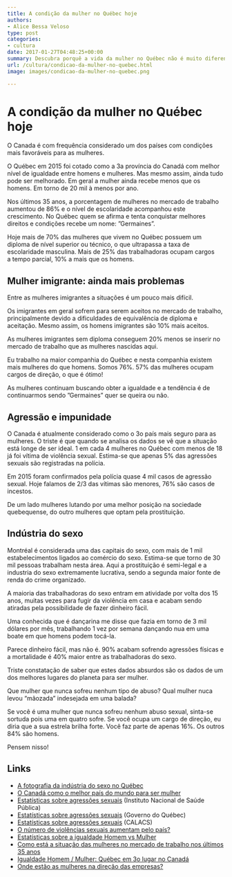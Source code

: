 ```yaml
---
title: A condição da mulher no Québec hoje
authors:
- Alice Bessa Veloso
type: post
categories:
- cultura
date: 2017-01-27T04:48:25+00:00
summary: Descubra porquê a vida da mulher no Québec não é muito diferente do resto do mundo mesmo num dos melhores países para ser mulher
url: /cultura/condicao-da-mulher-no-quebec.html
image: images/condicao-da-mulher-no-quebec.png

---
```

# A condição da mulher no Québec hoje

O Canada é com frequência considerado um dos países com condições mais favoráveis para as mulheres.

O Québec em 2015 foi cotado como a 3a província do Canadá com melhor nível de igualdade entre homens e mulheres. Mas mesmo assim, ainda tudo pode ser melhorado. Em geral a mulher ainda recebe menos que os homens. Em torno de 20 mil à menos por ano.

Nos últimos 35 anos, a porcentagem de mulheres no mercado de trabalho aumentou de 86% e o nível de escolaridade acompanhou este crescimento. No Québec quem se afirma e tenta conquistar melhores direitos e condições recebe um nome: &#8221;Germaines&#8221;.

Hoje mais de 70% das mulheres que vivem no Québec possuem um diploma de nível superior ou técnico, o que ultrapassa a taxa de escolaridade masculina. Mais de 25% das trabalhadoras ocupam cargos a tempo parcial, 10% a mais que os homens.

## Mulher imigrante: ainda mais problemas

Entre as mulheres imigrantes a situações é um pouco mais difícil.

Os imigrantes em geral sofrem para serem aceitos no mercado de trabalho, principalmente devido a dificuldades de equivalência de diploma e aceitação. Mesmo assim, os homens imigrantes são 10% mais aceitos.

As mulheres imigrantes sem diploma conseguem 20% menos se inserir no mercado de trabalho que as mulheres nascidas aqui.

Eu trabalho na maior companhia do Québec e nesta companhia existem mais mulheres do que homens. Somos 76%. 57% das mulheres ocupam cargos de direção, o que é ótimo!

As mulheres continuam buscando obter a igualdade e a tendência é de continuarmos sendo &#8221;Germaines&#8221; quer se queira ou não.

## Agressão e impunidade

O Canada é atualmente considerado como o 3o país mais seguro para as mulheres. O triste é que quando se analisa os dados se vê que a situação está longe de ser ideal.
1 em cada 4 mulheres no Québec com menos de 18 já foi vítima de violência sexual. Estima-se que apenas 5% das agressões sexuais são registradas na polícia.

Em 2015 foram confirmados pela polícia quase 4 mil casos de agressão sexual.
Hoje falamos de 2/3 das vítimas são menores, 76% são casos de incestos.

De um lado mulheres lutando por uma melhor posição na sociedade quebequense, do outro mulheres que optam pela prostituição.

## Indústria do sexo

Montréal é considerada uma das capitais do sexo, com mais de 1 mil estabelecimentos ligados ao comércio do sexo. Estima-se que torno de 30 mil pessoas trabalham nesta área. Aqui a prostituição é semi-legal e a industria do sexo extremamente lucrativa, sendo a segunda maior fonte de renda do crime organizado.

A maioria das trabalhadoras do sexo entram em atividade por volta dos 15 anos, muitas vezes para fugir da violência em casa e acabam sendo atiradas pela possibilidade de fazer dinheiro fácil.

Uma conhecida que é dançarina me disse que fazia em torno de 3 mil dólares por mês, trabalhando 1 vez por semana dançando nua em uma boate em que homens podem tocá-la.

Parece dinheiro fácil, mas não é. 90% acabam sofrendo agressões físicas e a mortalidade é 40% maior entre as trabalhadoras do sexo.

Triste constatação de saber que estes dados absurdos são os dados de um dos melhores lugares do planeta para ser mulher.

Que mulher que nunca sofreu nenhum tipo de abuso? Qual mulher nuca levou &#8220;mãozada&#8221; indesejada em uma balada?

Se você é uma mulher que nunca sofreu nenhum abuso sexual, sinta-se sortuda pois uma em quatro sofre. Se você ocupa um cargo de direção, eu diria que a sua estrela brilha forte. Você faz parte de apenas 16%. Os outros 84% são homens.

Pensem nisso!

## Links

  * [A fotografia da indústria do sexo no Québec][1]
  * [O Canadá como o melhor país do mundo para ser mulher][2]
  * [Estatísticas sobre agressões sexuais][3] (Instituto Nacional de Saúde Pública)
  * [Estatísticas sobre agressões sexuais][4] (Governo do Québec)
  * [Estatísticas sobre agressões sexuais][5] (CALACS)
  * [O número de violências sexuais aumentam pelo país?][6]
  * [Estatísticas sobre a igualdade Homem vs Mulher][7]
  * [Como está a situação das mulheres no mercado de trabalho nos últimos 35 anos][8]
  * [Igualdade Homem / Mulher: Québec em 3o lugar no Canadá][9]
  * [Onde estão as mulheres na direção das empresas?][10]

&nbsp;

&nbsp;

 [1]: http://www.lacles.org/wp/wp-content/uploads/Sommaire-portrait-final-CLES-2.pdf
 [2]: http://www.lefigaro.fr/international/2012/06/12/01003-20120612ARTFIG00754-le-canada-en-tete-des-pays-o-les-femmes-vivent-le-mieux.php
 [3]: https://www.inspq.qc.ca/agression-sexuelle/comprendre/statistiques
 [4]: http://www.agressionssexuelles.gouv.qc.ca/fr/mieux-comprendre/statistiques.php
 [5]: http://www.rqcalacs.qc.ca/statistiques.php
 [6]: http://quebec.huffingtonpost.ca/2016/10/26/le-nombre-de-viols-est-il-en-hausse-au-pays_n_12663588.html
 [7]: https://www.csf.gouv.qc.ca/wp-content/uploads/portrait_national_egalite_2016.pdf
 [8]: http://www.stat.gouv.qc.ca/statistiques/travail-remuneration/bulletins/cap-remuneration-201603.pdf
 [9]: http://www.lapresse.ca/le-soleil/actualites/societe/201507/15/01-4885768-egalite-homme-femme-quebec-3e-au-canada.php
 [10]: http://www4.fsa.ulaval.ca/wp-content/uploads/2015/06/f_doc_synthese_femmes.pdf